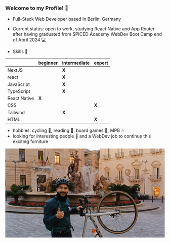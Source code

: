 ### Welcome to my Profile! 👋

- Full-Stack Web Developer based in Berlin, Germany

 - Current status: open to work, studying React Native and App Router after having graduated from SPICED Academy WebDev Boot Camp end of April 2024 💻

 - Skills 💪

|  | beginner | intermediate | expert |
| ----------- | ----------- | ----------- | ----------- |
| NextJS |  | **X** |  |
| react |  | **X** |  |
| JavaScript |  | **X** |  |
| TypeScript |  | **X** |  |
| React Native | **X** |  |  |
| CSS |  |  | **X** |
| Tailwind |  | **X** |  |
| HTML |  |  | **X** |

 - hobbies: cycling 🚴, reading 📖, board games 🎲, MPB 🎶
 - looking for interesting people 💬 and a WebDev job to continue this exciting forniture

![sicily](sicilia.jpg)

<!--
**FlorLutz/FlorLutz** is a ✨ _special_ ✨ repository because its `README.md` (this file) appears on your GitHub profile.

Here are some ideas to get you started:

- 🔭 I’m currently working on ...
- 🌱 I’m currently learning ...
- 👯 I’m looking to collaborate on ...
- 🤔 I’m looking for help with ...
- 💬 Ask me about ...
- 📫 How to reach me: ...
- 😄 Pronouns: ...
- ⚡ Fun fact: ...
-->
